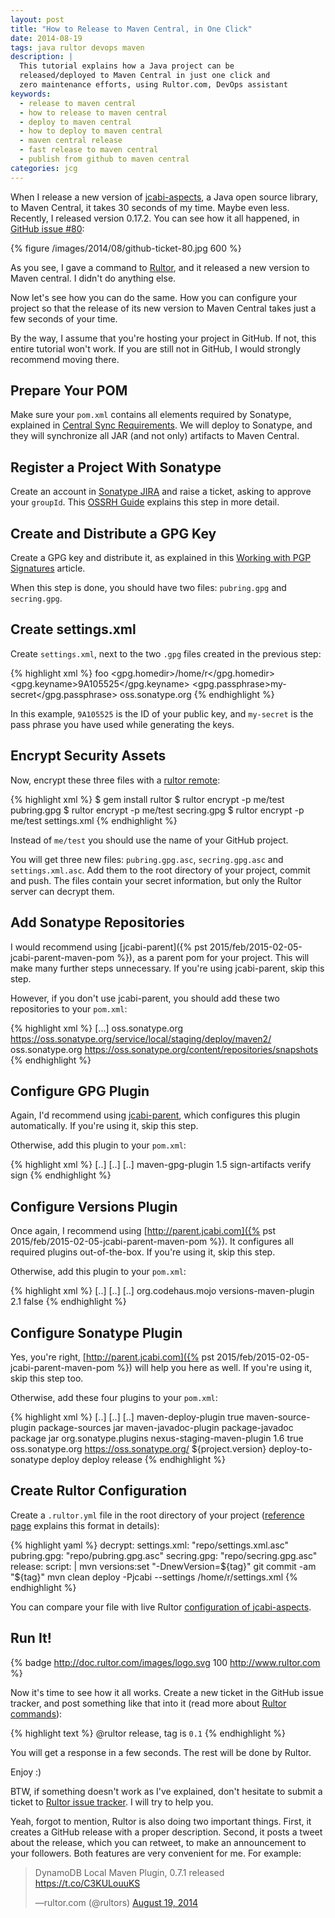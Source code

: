 ```yaml
---
layout: post
title: "How to Release to Maven Central, in One Click"
date: 2014-08-19
tags: java rultor devops maven
description: |
  This tutorial explains how a Java project can be
  released/deployed to Maven Central in just one click and
  zero maintenance efforts, using Rultor.com, DevOps assistant
keywords:
  - release to maven central
  - how to release to maven central
  - deploy to maven central
  - how to deploy to maven central
  - maven central release
  - fast release to maven central
  - publish from github to maven central
categories: jcg
---
```


When I release a new version of [jcabi-aspects](http://aspects.jcabi.com),
a Java open source library, to Maven Central, it takes 30 seconds of my time.
Maybe even less. Recently, I released version 0.17.2. You can see
how it all happened, in [GitHub issue #80](https://github.com/jcabi/jcabi-aspects/issues/80):

{% figure /images/2014/08/github-ticket-80.jpg 600 %}

As you see, I gave a command to [Rultor](http://www.rultor.com),
and it released a new version to Maven central. I didn't do anything else.

Now let's see how you can do the same. How you can configure your project
so that the release of its new version to Maven Central
takes just a few seconds of your time.

<!--more-->

By the way, I assume that you're hosting your project in GitHub. If not,
this entire tutorial won't work. If you are still not in GitHub, I would
strongly recommend moving there.

## Prepare Your POM

Make sure your `pom.xml` contains all elements required by Sonatype,
explained in [Central Sync Requirements](http://central.sonatype.org/pages/requirements.html).
We will deploy to Sonatype, and they will synchronize all JAR (and not only)
artifacts to Maven Central.

## Register a Project With Sonatype

Create an account in [Sonatype JIRA](https://issues.sonatype.org/)
and raise a ticket, asking to approve your `groupId`. This
[OSSRH Guide](http://central.sonatype.org/pages/ossrh-guide.html)
explains this step in more detail.

## Create and Distribute a GPG Key

Create a GPG key and distribute it, as explained in this
[Working with PGP Signatures](http://central.sonatype.org/pages/working-with-pgp-signatures.html)
article.

When this step is done, you should have two files:
`pubring.gpg` and `secring.gpg`.

## Create settings.xml

Create `settings.xml`, next to the two `.gpg` files created in the previous step:

{% highlight xml %}
<settings>
  <profiles>
    <profile>
      <id>foo</id> <!-- give it the name of your project -->
      <properties>
        <gpg.homedir>/home/r</gpg.homedir>
        <gpg.keyname>9A105525</gpg.keyname>
        <gpg.passphrase>my-secret</gpg.passphrase>
      </properties>
    </profile>
  </profiles>
  <servers>
    <server>
      <id>oss.sonatype.org</id>
      <username><!-- Sonatype JIRA user name --></username>
      <password><!-- Sonatype JIRA pwd --></password>
    </server>
  </servers>
</settings>
{% endhighlight %}

In this example, `9A105525` is the ID of your public key, and `my-secret`
is the pass phrase you have used while generating the keys.

## Encrypt Security Assets

Now, encrypt these three files with a [rultor remote](https://github.com/yegor256/rultor-remote):

{% highlight xml %}
$ gem install rultor
$ rultor encrypt -p me/test pubring.gpg
$ rultor encrypt -p me/test secring.gpg
$ rultor encrypt -p me/test settings.xml
{% endhighlight %}

Instead of `me/test` you should use the name of your GitHub project.

You will get three new files: `pubring.gpg.asc`, `secring.gpg.asc`
and `settings.xml.asc`. Add them to the root directory of your project,
commit and push. The files contain your secret information,
but only the Rultor server can decrypt them.

## Add Sonatype Repositories

I would recommend using [jcabi-parent]({% pst 2015/feb/2015-02-05-jcabi-parent-maven-pom %}), as
a parent pom for your project. This will make many further steps
unnecessary. If you're using jcabi-parent, skip this step.

However, if you don't use jcabi-parent, you should add these two repositories
to your `pom.xml`:

{% highlight xml %}
<project>
  [...]
  <distributionManagement>
    <repository>
      <id>oss.sonatype.org</id>
      <url>https://oss.sonatype.org/service/local/staging/deploy/maven2/</url>
    </repository>
    <snapshotRepository>
      <id>oss.sonatype.org</id>
      <url>https://oss.sonatype.org/content/repositories/snapshots</url>
    </snapshotRepository>
  </distributionManagement>
</project>
{% endhighlight %}

## Configure GPG Plugin

Again, I'd recommend using [jcabi-parent](http://parent.jcabi.com),
which configures this plugin automatically. If you're using it, skip this step.

Otherwise, add this plugin to your `pom.xml`:

{% highlight xml %}
<project>
  [..]
  <build>
    [..]
    <plugins>
      [..]
      <plugin>
        <artifactId>maven-gpg-plugin</artifactId>
        <version>1.5</version>
        <executions>
          <execution>
            <id>sign-artifacts</id>
            <phase>verify</phase>
            <goals>
              <goal>sign</goal>
            </goals>
          </execution>
        </executions>
      </plugin>
    </plugins>
  </build>
</project>
{% endhighlight %}

## Configure Versions Plugin

Once again, I recommend using [http://parent.jcabi.com]({% pst 2015/feb/2015-02-05-jcabi-parent-maven-pom %}). It
configures all required plugins out-of-the-box. If you're using it, skip this step.

Otherwise, add this plugin to your `pom.xml`:

{% highlight xml %}
<project>
  [..]
  <build>
    [..]
    <plugins>
      [..]
      <plugin>
        <groupId>org.codehaus.mojo</groupId>
        <artifactId>versions-maven-plugin</artifactId>
        <version>2.1</version>
        <configuration>
          <generateBackupPoms>false</generateBackupPoms>
        </configuration>
      </plugin>
    </plugins>
  </build>
</project>
{% endhighlight %}

## Configure Sonatype Plugin

Yes, you're right, [http://parent.jcabi.com]({% pst 2015/feb/2015-02-05-jcabi-parent-maven-pom %}) will help
you here as well. If you're using it, skip this step too.

Otherwise, add these four plugins to your `pom.xml`:

{% highlight xml %}
<project>
  [..]
  <build>
    [..]
    <plugins>
      [..]
      <plugin>
        <artifactId>maven-deploy-plugin</artifactId>
        <configuration>
          <skip>true</skip>
        </configuration>
      </plugin>
      <plugin>
        <artifactId>maven-source-plugin</artifactId>
        <executions>
          <execution>
            <id>package-sources</id>
            <goals>
              <goal>jar</goal>
            </goals>
          </execution>
        </executions>
      </plugin>
      <plugin>
        <artifactId>maven-javadoc-plugin</artifactId>
        <executions>
          <execution>
            <id>package-javadoc</id>
            <phase>package</phase>
            <goals>
              <goal>jar</goal>
            </goals>
          </execution>
        </executions>
      </plugin>
      <plugin>
        <groupId>org.sonatype.plugins</groupId>
        <artifactId>nexus-staging-maven-plugin</artifactId>
        <version>1.6</version>
        <extensions>true</extensions>
        <configuration>
          <serverId>oss.sonatype.org</serverId>
          <nexusUrl>https://oss.sonatype.org/</nexusUrl>
          <description>${project.version}</description>
        </configuration>
        <executions>
          <execution>
            <id>deploy-to-sonatype</id>
            <phase>deploy</phase>
            <goals>
              <goal>deploy</goal>
              <goal>release</goal>
            </goals>
          </execution>
        </executions>
      </plugin>
    </plugins>
  </build>
</project>
{% endhighlight %}

## Create Rultor Configuration

Create a `.rultor.yml` file in the root directory of your project
([reference page](http://doc.rultor.com/reference.html)
explains this format in details):

{% highlight yaml %}
decrypt:
  settings.xml: "repo/settings.xml.asc"
  pubring.gpg: "repo/pubring.gpg.asc"
  secring.gpg: "repo/secring.gpg.asc"
release:
  script: |
    mvn versions:set "-DnewVersion=${tag}"
    git commit -am "${tag}"
    mvn clean deploy -Pjcabi --settings /home/r/settings.xml
{% endhighlight %}

You can compare your file with live Rultor
[configuration of jcabi-aspects](https://github.com/jcabi/jcabi-aspects/blob/master/.rultor.yml).

## Run It!

{% badge http://doc.rultor.com/images/logo.svg 100 http://www.rultor.com %}

Now it's time to see how it all works. Create a new ticket in the
GitHub issue tracker, and post something like that into it
(read more about [Rultor commands](http://doc.rultor.com/basics.html)):

{% highlight text %}
@rultor release, tag is `0.1`
{% endhighlight %}

You will get a response in a few seconds. The rest will be done by Rultor.

Enjoy :)

BTW, if something doesn't work as I've explained, don't hesitate to
submit a ticket to
[Rultor issue tracker](https://github.com/yegor256/rultor/issues).
I will try to help you.

Yeah, forgot to mention, Rultor is also doing two important things. First,
it creates a GitHub release with a proper description. Second, it
posts a tweet about the release, which you can retweet, to make
an announcement to your followers. Both features are very convenient
for me. For example:

<blockquote class="twitter-tweet" lang="en"><p>DynamoDB Local Maven Plugin, 0.7.1 released <a href="https://t.co/C3KULouuKS">https://t.co/C3KULouuKS</a></p>&mdash;rultor.com (@rultors) <a href="https://twitter.com/rultors/statuses/501617747269517312">August 19, 2014</a></blockquote>
<script async='' src="http://platform.twitter.com/widgets.js" charset="utf-8"></script>
